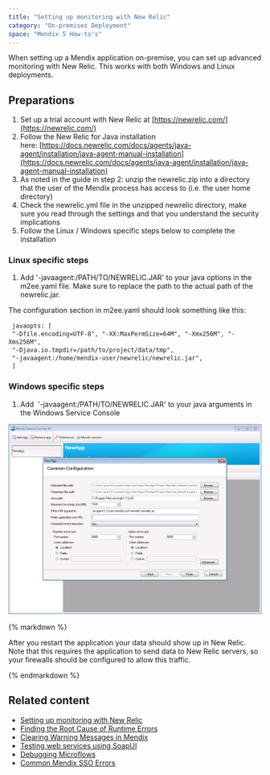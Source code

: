 ```yaml
---
title: "Setting up monitoring with New Relic"
category: "On-premises Deployment"
space: "Mendix 5 How-to's"
---
```


When setting up a Mendix application on-premise, you can set up advanced monitoring with New Relic. This works with both Windows and Linux deployments.

## Preparations

1.  Set up a trial account with New Relic at [https://newrelic.com/](https://newrelic.com/)
2.  Follow the New Relic for Java installation here: [https://docs.newrelic.com/docs/agents/java-agent/installation/java-agent-manual-installation](https://docs.newrelic.com/docs/agents/java-agent/installation/java-agent-manual-installation)
3.  As noted in the guide in step 2: unzip the newrelic.zip into a directory that the user of the Mendix process has access to (i.e. the user home directory)
4.  Check the newrelic.yml file in the unzipped newrelic directory, make sure you read through the settings and that you understand the security implications
5.  Follow the Linux / Windows specific steps below to complete the installation

### Linux specific steps

1.  Add '-javaagent:/PATH/TO/NEWRELIC.JAR' to your java options in the m2ee.yaml file. Make sure to replace the path to the actual path of the newrelic.jar.

The configuration section in m2ee.yaml should look something like this:

```
 javaopts: [
 "-Dfile.encoding=UTF-8", "-XX:MaxPermSize=64M", "-Xmx256M", "-Xms256M",
 "-Djava.io.tmpdir=/path/to/project/data/tmp",
 "-javaagent:/home/mendix-user/newrelic/newrelic.jar",
 ]
```

### Windows specific steps

1.  Add  '-javaagent:/PATH/TO/NEWRELIC.JAR' to your java arguments in the Windows Service Console

![](attachments/12879935/13402537.png)

<div class="alert alert-info">{% markdown %}

After you restart the application your data should show up in New Relic. Note that this requires the application to send data to New Relic servers, so your firewalls should be configured to allow this traffic.

{% endmarkdown %}</div>

## Related content

*   [Setting up monitoring with New Relic](/howto50/setting-up-monitoring-with-new-relic)
*   [Finding the Root Cause of Runtime Errors](/howto50/finding-the-root-cause-of-runtime-errors)
*   [Clearing Warning Messages in Mendix](/howto50/clearing-warning-messages-in-mendix)
*   [Testing web services using SoapUI](/howto50/testing-web-services-using-soapui)
*   [Debugging Microflows](/howto50/debugging-microflows)
*   [Common Mendix SSO Errors](/howto50/common-mendix-sso-errors)
